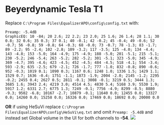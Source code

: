 # Beyerdynamic Tesla T1
Replace `C:\Program Files\EqualizerAPO\config\config.txt` with:
```
Preamp: -5.4dB
GraphicEQ: 10 -84; 20 2.6; 22 2.2; 23 2.0; 25 1.6; 26 1.4; 28 1.1; 30 0.8; 32 0.6; 35 0.3; 37 0.1; 40 -0.1; 42 -0.2; 45 -0.4; 49 -0.6; 52 -0.7; 56 -0.8; 59 -0.8; 64 -0.3; 68 -0.0; 73 -0.7; 78 -1.3; 83 -1.7; 89 -2.2; 95 -2.4; 102 -2.8; 109 -3.2; 117 -3.5; 125 -4.0; 134 -4.4; 143 -4.8; 153 -5.0; 164 -4.9; 175 -4.9; 188 -5.0; 201 -5.1; 215 -5.1; 230 -5.2; 246 -5.4; 263 -5.2; 282 -5.2; 301 -5.1; 323 -5.0; 345 -4.9; 369 -4.7; 395 -4.6; 423 -4.5; 452 -4.5; 484 -4.5; 518 -4.1; 554 -3.4; 593 -2.9; 635 -2.5; 679 -2.1; 726 -1.7; 777 -1.0; 832 -0.8; 890 -0.6; 952 -0.3; 1019 0.1; 1090 0.3; 1167 0.6; 1248 1.0; 1336 1.5; 1429 1.1; 1529 0.7; 1636 -0.4; 1751 -1.1; 1873 -1.9; 2004 -2.0; 2145 -1.2; 2295 -0.2; 2455 0.4; 2627 0.5; 2811 -0.1; 3008 -0.1; 3219 0.5; 3444 1.3; 3685 1.6; 3943 2.4; 4219 3.0; 4514 4.5; 4830 5.4; 5168 3.9; 5530 1.9; 5917 1.2; 6331 2.7; 6775 1.3; 7249 -0.1; 7756 -4.9; 8299 -8.5; 8880 -9.3; 9502 -6.8; 10167 -2.7; 10879 -0.1; 11640 0.0; 12455 0.0; 13327 0.0; 14260 0.0; 15258 0.0; 16326 0.0; 17469 0.0; 18692 0.0; 20000 0.0
```
**OR** if using HeSuVi replace `C:\Program Files\EqualizerAPO\config\HeSuVi\eq.txt` and omit `Preamp: -5.4dB` and instead set Global volume in the UI for both channels to **-54**.
![](https://raw.githubusercontent.com/jaakkopasanen/AutoEq/master/results/Innerfidelity%202017/headphoncecom/onear/Beyerdynamic%20Tesla%20T1/Beyerdynamic%20Tesla%20T1.png)